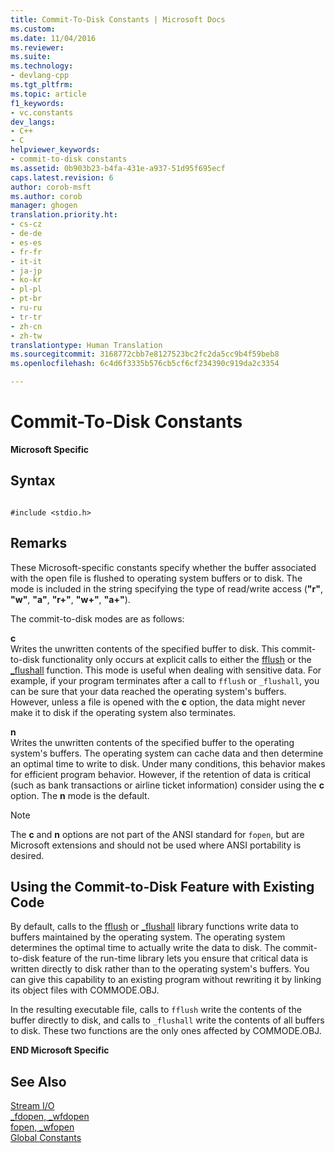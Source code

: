 ```yaml
---
title: Commit-To-Disk Constants | Microsoft Docs
ms.custom: 
ms.date: 11/04/2016
ms.reviewer: 
ms.suite: 
ms.technology:
- devlang-cpp
ms.tgt_pltfrm: 
ms.topic: article
f1_keywords:
- vc.constants
dev_langs:
- C++
- C
helpviewer_keywords:
- commit-to-disk constants
ms.assetid: 0b903b23-b4fa-431e-a937-51d95f695ecf
caps.latest.revision: 6
author: corob-msft
ms.author: corob
manager: ghogen
translation.priority.ht:
- cs-cz
- de-de
- es-es
- fr-fr
- it-it
- ja-jp
- ko-kr
- pl-pl
- pt-br
- ru-ru
- tr-tr
- zh-cn
- zh-tw
translationtype: Human Translation
ms.sourcegitcommit: 3168772cbb7e8127523bc2fc2da5cc9b4f59beb8
ms.openlocfilehash: 6c4d6f3335b576cb5cf6cf234390c919da2c3354

---
```

# Commit-To-Disk Constants
**Microsoft Specific**  
  
## Syntax  
  
```  
  
#include <stdio.h>  
```  
  
## Remarks  
 These Microsoft-specific constants specify whether the buffer associated with the open file is flushed to operating system buffers or to disk. The mode is included in the string specifying the type of read/write access (**"r"**, **"w"**, **"a"**, **"r+"**, **"w+"**, **"a+"**).  
  
 The commit-to-disk modes are as follows:  
  
 **c**  
 Writes the unwritten contents of the specified buffer to disk. This commit-to-disk functionality only occurs at explicit calls to either the [fflush](../c-runtime-library/reference/fflush.md) or the [_flushall](../c-runtime-library/reference/flushall.md) function. This mode is useful when dealing with sensitive data. For example, if your program terminates after a call to `fflush` or `_flushall`, you can be sure that your data reached the operating system's buffers. However, unless a file is opened with the **c** option, the data might never make it to disk if the operating system also terminates.  
  
 **n**  
 Writes the unwritten contents of the specified buffer to the operating system's buffers. The operating system can cache data and then determine an optimal time to write to disk. Under many conditions, this behavior makes for efficient program behavior. However, if the retention of data is critical (such as bank transactions or airline ticket information) consider using the **c** option. The **n** mode is the default.  
  
> [!NOTE]
>  The **c** and **n** options are not part of the ANSI standard for `fopen`, but are Microsoft extensions and should not be used where ANSI portability is desired.  
  
## Using the Commit-to-Disk Feature with Existing Code  
 By default, calls to the [fflush](../c-runtime-library/reference/fflush.md) or [_flushall](../c-runtime-library/reference/flushall.md) library functions write data to buffers maintained by the operating system. The operating system determines the optimal time to actually write the data to disk. The commit-to-disk feature of the run-time library lets you ensure that critical data is written directly to disk rather than to the operating system's buffers. You can give this capability to an existing program without rewriting it by linking its object files with COMMODE.OBJ.  
  
 In the resulting executable file, calls to `fflush` write the contents of the buffer directly to disk, and calls to `_flushall` write the contents of all buffers to disk. These two functions are the only ones affected by COMMODE.OBJ.  
  
 **END Microsoft Specific**  
  
## See Also  
 [Stream I/O](../c-runtime-library/stream-i-o.md)   
 [_fdopen, _wfdopen](../c-runtime-library/reference/fdopen-wfdopen.md)   
 [fopen, _wfopen](../c-runtime-library/reference/fopen-wfopen.md)   
 [Global Constants](../c-runtime-library/global-constants.md)


<!--HONumber=Jan17_HO1-->


